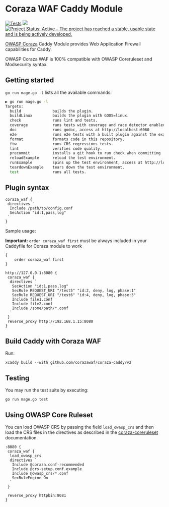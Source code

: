 # Coraza WAF Caddy Module

[![Tests](https://github.com/corazawaf/coraza-caddy/actions/workflows/tests.yml/badge.svg)](https://github.com/corazawaf/coraza-caddy/actions/workflows/tests.yml)
<a href="https://pkg.go.dev/github.com/corazawaf/coraza-caddy" target="_blank"><img src="https://img.shields.io/badge/godoc-reference-blue.svg"></a>
[![Project Status: Active – The project has reached a stable, usable state and is being actively developed.](https://www.repostatus.org/badges/latest/active.svg)](https://www.repostatus.org/#active)

[OWASP Coraza](https://github.com/corazawaf/coraza) Caddy Module provides Web Application Firewall capabilities for Caddy.

OWASP Coraza WAF is 100% compatible with OWASP Coreruleset and Modsecurity syntax.

## Getting started

`go run mage.go -l` lists all the available commands:

```bash
▶ go run mage.go -l
Targets:
  build              builds the plugin.
  buildLinux         builds the plugin with GOOS=linux.
  check              runs lint and tests.
  coverage           runs tests with coverage and race detector enabled.
  doc                runs godoc, access at http://localhost:6060
  e2e                runs e2e tests with a built plugin against the example deployment.
  format             formats code in this repository.
  ftw                runs CRS regressions tests.
  lint               verifies code quality.
  precommit          installs a git hook to run check when committing
  reloadExample      reload the test environment.
  runExample         spins up the test environment, access at http://localhost:8080.
  teardownExample    tears down the test environment.
  test               runs all tests.
```

## Plugin syntax

```caddy
coraza_waf {
 directives `
  Include /path/to/config.conf
  SecAction "id:1,pass,log"
 `
}
```

Sample usage:  

**Important:** `order coraza_waf first` must be always included in your Caddyfile for Coraza module to work

```caddy
{
    order coraza_waf first
}

http://127.0.0.1:8080 {
 coraza_waf {
  directives `
   SecAction "id:1,pass,log"
   SecRule REQUEST_URI "/test5" "id:2, deny, log, phase:1"
   SecRule REQUEST_URI "/test6" "id:4, deny, log, phase:3"
   Include file1.conf 
   Include file2.conf
   Include /some/path/*.conf
  `
 }
 reverse_proxy http://192.168.1.15:8080
}
```

## Build Caddy with Coraza WAF

Run:

```shell
xcaddy build --with github.com/corazawaf/coraza-caddy/v2
```

## Testing

You may run the test suite by executing:

```shell
go run mage.go test
```

## Using OWASP Core Ruleset

You can load OWASP CRS by passing the field `load_owasp_crs` and then load the CRS files in the directives as described in the [coraza-coreruleset](https://github.com/corazawaf/coraza-coreruleset) documentation.

```caddy
:8080 {
 coraza_waf {
  load_owasp_crs
  directives `
   Include @coraza.conf-recommended
   Include @crs-setup.conf.example
   Include @owasp_crs/*.conf
   SecRuleEngine On
  `
 }

 reverse_proxy httpbin:8081
}
```
